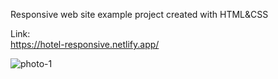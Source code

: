 Responsive web site example project created with HTML&CSS

Link:<br>
https://hotel-responsive.netlify.app/

![photo-1](https://github.com/NP558565/my-projects-portfolio/assets/76566329/5a31b425-ad32-4b3a-817d-6ba29d59a162)


